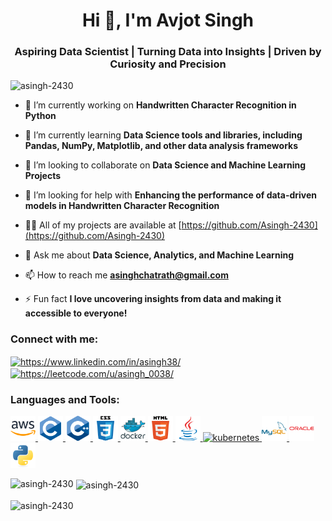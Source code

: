 <h1 align="center">Hi 👋, I'm Avjot Singh</h1>
<h3 align="center">Aspiring Data Scientist | Turning Data into Insights | Driven by Curiosity and Precision</h3>

<p align="left"> <img src="https://komarev.com/ghpvc/?username=asingh-2430&label=Profile%20views&color=0e75b6&style=flat" alt="asingh-2430" /> </p>

- 🔭 I’m currently working on **Handwritten Character Recognition in Python**

- 🌱 I’m currently learning **Data Science tools and libraries, including Pandas, NumPy, Matplotlib, and other data analysis frameworks**

- 👯 I’m looking to collaborate on **Data Science and Machine Learning Projects**

- 🤝 I’m looking for help with **Enhancing the performance of data-driven models in Handwritten Character Recognition**

- 👨‍💻 All of my projects are available at [https://github.com/Asingh-2430](https://github.com/Asingh-2430)

- 💬 Ask me about **Data Science, Analytics, and Machine Learning**

- 📫 How to reach me **asinghchatrath@gmail.com**

- ⚡ Fun fact **I love uncovering insights from data and making it accessible to everyone!**

<h3 align="left">Connect with me:</h3>
<p align="left">
<a href="https://linkedin.com/in/https://www.linkedin.com/in/asingh38/" target="blank"><img align="center" src="https://raw.githubusercontent.com/rahuldkjain/github-profile-readme-generator/master/src/images/icons/Social/linked-in-alt.svg" alt="https://www.linkedin.com/in/asingh38/" height="30" width="40" /></a>
<a href="https://www.leetcode.com/https://leetcode.com/u/asingh_0038/" target="blank"><img align="center" src="https://raw.githubusercontent.com/rahuldkjain/github-profile-readme-generator/master/src/images/icons/Social/leet-code.svg" alt="https://leetcode.com/u/asingh_0038/" height="30" width="40" /></a>
</p>

<h3 align="left">Languages and Tools:</h3>
<p align="left"> <a href="https://aws.amazon.com" target="_blank" rel="noreferrer"> <img src="https://raw.githubusercontent.com/devicons/devicon/master/icons/amazonwebservices/amazonwebservices-original-wordmark.svg" alt="aws" width="40" height="40"/> </a> <a href="https://www.cprogramming.com/" target="_blank" rel="noreferrer"> <img src="https://raw.githubusercontent.com/devicons/devicon/master/icons/c/c-original.svg" alt="c" width="40" height="40"/> </a> <a href="https://www.w3schools.com/cpp/" target="_blank" rel="noreferrer"> <img src="https://raw.githubusercontent.com/devicons/devicon/master/icons/cplusplus/cplusplus-original.svg" alt="cplusplus" width="40" height="40"/> </a> <a href="https://www.w3schools.com/css/" target="_blank" rel="noreferrer"> <img src="https://raw.githubusercontent.com/devicons/devicon/master/icons/css3/css3-original-wordmark.svg" alt="css3" width="40" height="40"/> </a> <a href="https://www.docker.com/" target="_blank" rel="noreferrer"> <img src="https://raw.githubusercontent.com/devicons/devicon/master/icons/docker/docker-original-wordmark.svg" alt="docker" width="40" height="40"/> </a> <a href="https://www.w3.org/html/" target="_blank" rel="noreferrer"> <img src="https://raw.githubusercontent.com/devicons/devicon/master/icons/html5/html5-original-wordmark.svg" alt="html5" width="40" height="40"/> </a> <a href="https://www.java.com" target="_blank" rel="noreferrer"> <img src="https://raw.githubusercontent.com/devicons/devicon/master/icons/java/java-original.svg" alt="java" width="40" height="40"/> </a> <a href="https://kubernetes.io" target="_blank" rel="noreferrer"> <img src="https://www.vectorlogo.zone/logos/kubernetes/kubernetes-icon.svg" alt="kubernetes" width="40" height="40"/> </a> <a href="https://www.mysql.com/" target="_blank" rel="noreferrer"> <img src="https://raw.githubusercontent.com/devicons/devicon/master/icons/mysql/mysql-original-wordmark.svg" alt="mysql" width="40" height="40"/> </a> <a href="https://www.oracle.com/" target="_blank" rel="noreferrer"> <img src="https://raw.githubusercontent.com/devicons/devicon/master/icons/oracle/oracle-original.svg" alt="oracle" width="40" height="40"/> </a> <a href="https://www.python.org" target="_blank" rel="noreferrer"> <img src="https://raw.githubusercontent.com/devicons/devicon/master/icons/python/python-original.svg" alt="python" width="40" height="40"/> </a> </p>

<p><img align="left" src="https://github-readme-stats.vercel.app/api/top-langs?username=asingh-2430&show_icons=true&locale=en&layout=compact" alt="asingh-2430" /></p>

<p>&nbsp;<img align="center" src="https://github-readme-stats.vercel.app/api?username=asingh-2430&show_icons=true&locale=en" alt="asingh-2430" /></p>

<p><img align="center" src="https://github-readme-streak-stats.herokuapp.com/?user=asingh-2430&" alt="asingh-2430" /></p>
